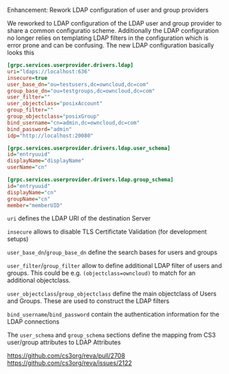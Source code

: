 Enhancement: Rework LDAP configuration of user and group providers

We reworked to LDAP configuration of the LDAP user and group provider to
share a common configuratio scheme. Additionally the LDAP configuration
no longer relies on templating LDAP filters in the configuration which
is error prone and can be confusing. The new LDAP configuration basically looks
this

```ini
[grpc.services.userprovider.drivers.ldap]
uri="ldaps://localhost:636"
insecure=true
user_base_dn="ou=testusers,dc=owncloud,dc=com"
group_base_dn="ou=testgroups,dc=owncloud,dc=com"
user_filter=""
user_objectclass="posixAccount"
group_filter=""
group_objectclass="posixGroup"
bind_username="cn=admin,dc=owncloud,dc=com"
bind_password="admin"
idp="http://localhost:20080"

[grpc.services.userprovider.drivers.ldap.user_schema]
id="entryuuid"
displayName="displayName"
userName="cn"

[grpc.services.userprovider.drivers.ldap.group_schema]
id="entryuuid"
displayName="cn"
groupName="cn"
member="memberUID"
```

`uri` defines the LDAP URI of the destination Server

`insecure` allows to disable TLS Certifictate Validation (for development setups)

`user_base_dn`/`group_base_dn` define the search bases for users and groups

`user_filter`/`group_filter` allow to define additional LDAP filter of users and groups.
This could be e.g. `(objectclass=owncloud)` to match for an additional objectclass.

`user_objectclass`/`group_objectclass` define the main objectclass of Users and Groups.
These are used to construct the LDAP filters

`bind_username`/`bind_password` contain the authentication information for the LDAP connections

The `user_schema` and `group_schema` sections define the mapping from CS3
user/group attributes to LDAP Attributes

https://github.com/cs3org/reva/pull/2708
https://github.com/cs3org/reva/issues/2122
